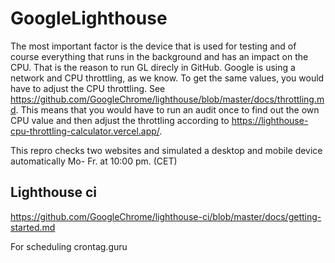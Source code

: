 # GoogleLighthouse

The most important factor is the device that is used for testing and of course everything that runs in the background and has an impact on the CPU. That is the reason to run GL direcly in GitHub.
Google is using a network and CPU throttling, as we know. To get the same values, you would have to adjust the CPU throttling. See https://github.com/GoogleChrome/lighthouse/blob/master/docs/throttling.md. This means that you would have to run an audit once to find out the own CPU value and then adjust the throttling according to https://lighthouse-cpu-throttling-calculator.vercel.app/.

This repro checks two websites and simulated a desktop and mobile device automatically Mo- Fr. at 10:00 pm. (CET)

## Lighthouse ci
https://github.com/GoogleChrome/lighthouse-ci/blob/master/docs/getting-started.md

For scheduling crontag.guru

